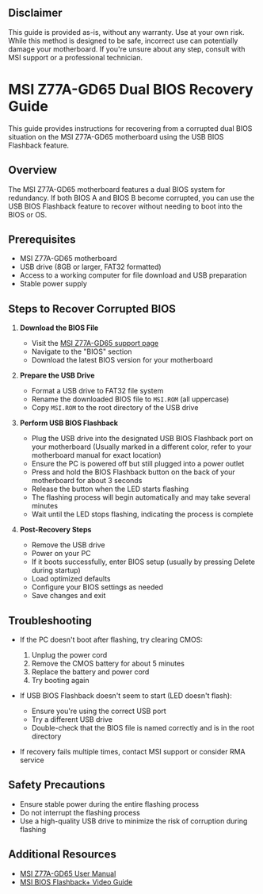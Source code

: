 ## Disclaimer

This guide is provided as-is, without any warranty. Use at your own risk. While this method is designed to be safe, incorrect use can potentially damage your motherboard. If you're unsure about any step, consult with MSI support or a professional technician.

# MSI Z77A-GD65 Dual BIOS Recovery Guide

This guide provides instructions for recovering from a corrupted dual BIOS situation on the MSI Z77A-GD65 motherboard using the USB BIOS Flashback feature.

## Overview

The MSI Z77A-GD65 motherboard features a dual BIOS system for redundancy. If both BIOS A and BIOS B become corrupted, you can use the USB BIOS Flashback feature to recover without needing to boot into the BIOS or OS.

## Prerequisites

- MSI Z77A-GD65 motherboard
- USB drive (8GB or larger, FAT32 formatted)
- Access to a working computer for file download and USB preparation
- Stable power supply

## Steps to Recover Corrupted BIOS

1. **Download the BIOS File**
   - Visit the [MSI Z77A-GD65 support page](https://www.msi.com/Motherboard/Z77AGD65/support)
   - Navigate to the "BIOS" section
   - Download the latest BIOS version for your motherboard

2. **Prepare the USB Drive**
   - Format a USB drive to FAT32 file system
   - Rename the downloaded BIOS file to `MSI.ROM` (all uppercase)
   - Copy `MSI.ROM` to the root directory of the USB drive

3. **Perform USB BIOS Flashback**
   - Plug the USB drive into the designated USB BIOS Flashback port on your motherboard
     (Usually marked in a different color, refer to your motherboard manual for exact location)
   - Ensure the PC is powered off but still plugged into a power outlet
   - Press and hold the BIOS Flashback button on the back of your motherboard for about 3 seconds
   - Release the button when the LED starts flashing
   - The flashing process will begin automatically and may take several minutes
   - Wait until the LED stops flashing, indicating the process is complete

4. **Post-Recovery Steps**
   - Remove the USB drive
   - Power on your PC
   - If it boots successfully, enter BIOS setup (usually by pressing Delete during startup)
   - Load optimized defaults
   - Configure your BIOS settings as needed
   - Save changes and exit

## Troubleshooting

- If the PC doesn't boot after flashing, try clearing CMOS:
  1. Unplug the power cord
  2. Remove the CMOS battery for about 5 minutes
  3. Replace the battery and power cord
  4. Try booting again

- If USB BIOS Flashback doesn't seem to start (LED doesn't flash):
  - Ensure you're using the correct USB port
  - Try a different USB drive
  - Double-check that the BIOS file is named correctly and is in the root directory

- If recovery fails multiple times, contact MSI support or consider RMA service

## Safety Precautions

- Ensure stable power during the entire flashing process
- Do not interrupt the flashing process
- Use a high-quality USB drive to minimize the risk of corruption during flashing

## Additional Resources

- [MSI Z77A-GD65 User Manual](https://www.msi.com/Motherboard/Z77AGD65/support#down-manual)
- [MSI BIOS Flashback+ Video Guide](https://www.youtube.com/watch?v=iTkXunUAriE)
